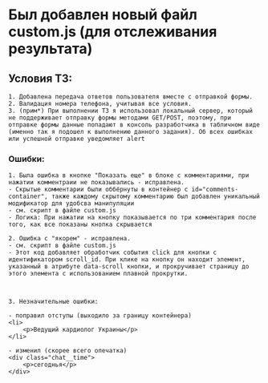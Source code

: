 # Был добавлен новый файл custom.js (для отслеживания результата)

## Условия ТЗ:

    1. Добавлена передача ответов пользователя вместе с отправкой формы.
    2. Валидация номера телефона, учитывая все условия.
    3. (прим*) При выполнении ТЗ я использовал локальный сервер, который не поддерживает отправку формы методами GET/POST, поэтому, при отправке формы данные попадают в консоль разработчика в табличном виде (именно так я подошел к выполнению данного задания). Об всех ошибках или успешной отправке уведомляет alert

### Ошибки: 

    1. Была ошибка в кнопке "Показать еще" в блоке с комментариями, при нажатии комментраии не показывались - исправлена.
    - Скрытые комментарии были оббёрнуты в контейнер с id="comments-container", также каждому скрытому комментарию был добавлен уникальный модификатор для удобсва манипуляции
    - см. скрипт в файле custom.js 
    - Логика: При нажатии на кнопку показывается по три комментария после того, как все показаны кнопка скрывается 

    2. Ошибка с "якорем" - исправлена.
    - см. скрипт в файле custom.js 
    - Этот код добавляет обработчик события click для кнопки с идентификатором scroll_id. При клике на кнопку он находит элемент, указанный в атрибуте data-scroll кнопки, и прокручивает страницу до этого элемента с использованием плавной прокрутки.



    3. Незначительные ошибки: 

    - поправил отступы (выходило за границу контейнера)
    <li>
        <p>Ведущий кардиолог Украины</p>
    </li>

    - изменил (скорее всего опечатка)
    <div class="chat__time">
        <p>сегоднья</p>
    </div>
